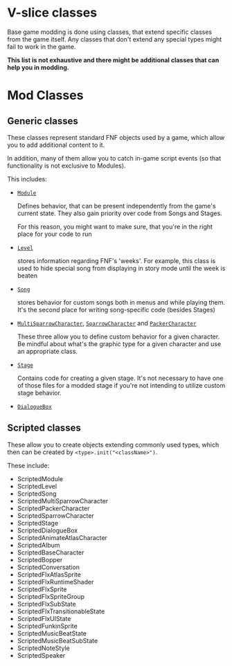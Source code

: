 # V-slice classes

Base game modding is done using classes, that extend specific classes from the game itself.
Any classes that don't extend any special types might fail to work in the game.

**This list is not exhaustive and there might be additional classes that can help you in modding.**

# Mod Classes

## Generic classes

These classes represent standard FNF objects used by a game, which allow you to add additional content to it.

In addition, many of them allow you to catch in-game script events (so that functionality is not exclusive to Modules).

This includes:
- [`Module`](./../../source/funkin/modding/module/Module.hx)

  Defines behavior, that can be present independently from the game's current state. They also gain priority over code from Songs and Stages.

  For this reason, you might want to make sure, that you're in the right place for your code to run
- [`Level`](./../../source/funkin/ui/story/Level.hx)

    stores information regarding FNF's 'weeks'.
    For example, this class is used to hide special song
    from displaying in story mode until the week is beaten

- [`Song`](./../../source/funkin/play/song/Song.hx)

  stores behavior for custom songs both in menus and while playing them. It's the second place for writing song-specific code (besides Stages)
- [`MultiSparrowCharacter`](./../../source/funkin/play/character/MultiSparrowCharacter.hx),
  [`SparrowCharacter`](./../../source/funkin/play/character/SparrowCharacter.hx) and
  [`PackerCharacter`](./../../source/funkin/play/character/PackerCharacter.hx)

  These three allow you to define custom behavior for a given character. Be mindful about what's the graphic type for a given character and use an appropriate class.

- [`Stage`](./../../source/funkin/play/stage/ScriptedStage.hx)

  Contains code for creating a given stage. It's not necessary to have one of those files for a modded stage if you're not intending to utilize custom stage behavior.
- [`DialogueBox`](./../../source/funkin/play/cutscene/dialogue/DialogueBox.hx)
## Scripted classes

These allow you to create objects extending commonly used types, which then can be created by `<type>.init("<className>")`.

These include:

- ScriptedModule
- ScriptedLevel
- ScriptedSong
- ScriptedMultiSparrowCharacter
- ScriptedPackerCharacter
- ScriptedSparrowCharacter
- ScriptedStage
- ScriptedDialogueBox
- ScriptedAnimateAtlasCharacter
- ScriptedAlbum
- ScriptedBaseCharacter
- ScriptedBopper
- ScriptedConversation
- ScriptedFlxAtlasSprite
- ScriptedFlxRuntimeShader
- ScriptedFlxSprite
- ScriptedFlxSpriteGroup
- ScriptedFlxSubState
- ScriptedFlxTransitionableState
- ScriptedFlxUIState
- ScriptedFunkinSprite
- ScriptedMusicBeatState
- ScriptedMusicBeatSubState
- ScriptedNoteStyle
- ScriptedSpeaker
